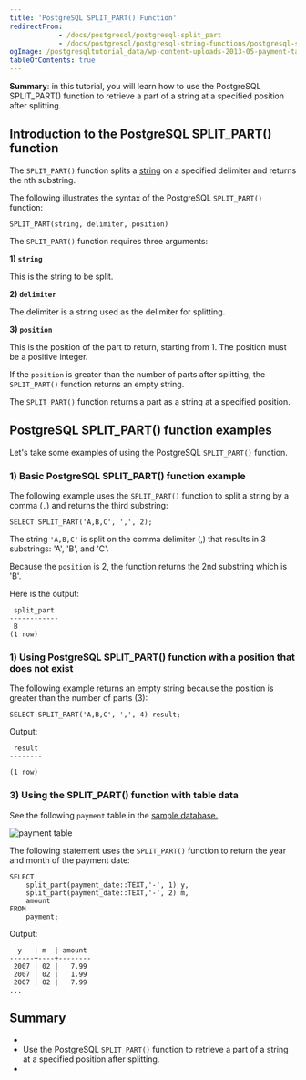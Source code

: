 ```yaml
---
title: 'PostgreSQL SPLIT_PART() Function'
redirectFrom:
            - /docs/postgresql/postgresql-split_part 
            - /docs/postgresql/postgresql-string-functions/postgresql-split_part/
ogImage: /postgresqltutorial_data/wp-content-uploads-2013-05-payment-table.png
tableOfContents: true
---
```



**Summary**: in this tutorial, you will learn how to use the PostgreSQL SPLIT_PART() function to retrieve a part of a string at a specified position after splitting.





## Introduction to the PostgreSQL SPLIT_PART() function





The `SPLIT_PART()` function splits a [string](/docs/postgresql/postgresql-char-varchar-text) on a specified delimiter and returns the nth substring.





The following illustrates the syntax of the PostgreSQL `SPLIT_PART()` function:





```
SPLIT_PART(string, delimiter, position)
```





The `SPLIT_PART()` function requires three arguments:





**1) `string`**





This is the string to be split.





**2) `delimiter`**





The delimiter is a string used as the delimiter for splitting.





**3) `position`**





This is the position of the part to return, starting from 1. The position must be a positive integer.





If the `position` is greater than the number of parts after splitting, the `SPLIT_PART()` function returns an empty string.





The `SPLIT_PART()` function returns a part as a string at a specified position.





## PostgreSQL SPLIT_PART() function examples





Let's take some examples of using the PostgreSQL `SPLIT_PART()` function.





### 1) Basic PostgreSQL SPLIT_PART() function example





The following example uses the `SPLIT_PART()` function to split a string by a comma (`,`) and returns the third substring:





```
SELECT SPLIT_PART('A,B,C', ',', 2);
```





The string `'A,B,C'` is split on the comma delimiter (,) that results in 3 substrings: 'A', 'B', and 'C'.





Because the `position` is 2, the function returns the 2nd substring which is 'B'.





Here is the output:





```
 split_part
------------
 B
(1 row)
```





### 1) Using PostgreSQL SPLIT_PART() function with a position that does not exist





The following example returns an empty string because the position is greater than the number of parts (3):





```
SELECT SPLIT_PART('A,B,C', ',', 4) result;
```





Output:





```
 result
--------

(1 row)
```





### 3) Using the SPLIT_PART() function with table data





See the following `payment` table in the [sample database.](https://www.postgresqltutorial.com/postgresql-getting-started/postgresql-sample-database/)





![payment table](/postgresqltutorial_data/wp-content-uploads-2013-05-payment-table.png)





The following statement uses the `SPLIT_PART()` function to return the year and month of the payment date:





```
SELECT
    split_part(payment_date::TEXT,'-', 1) y,
    split_part(payment_date::TEXT,'-', 2) m,
    amount
FROM
    payment;
```





Output:





```
  y   | m  | amount
------+----+--------
 2007 | 02 |   7.99
 2007 | 02 |   1.99
 2007 | 02 |   7.99
...
```





## Summary





- 
- Use the PostgreSQL `SPLIT_PART()` function to retrieve a part of a string at a specified position after splitting.
- 


